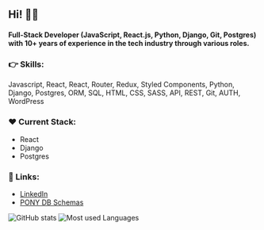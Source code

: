 ## Hi! ✌🏼
#### Full-Stack Developer (JavaScript, React.js, Python, Django, Git, Postgres) with 10+ years of experience in the tech industry through various roles.

### 👉 Skills:
Javascript, React, React, Router, Redux, Styled Components, Python, Django, Postgres, ORM, SQL, HTML, CSS, SASS, API, REST, Git, AUTH, WordPress

### ❤️ Current Stack:
- React
- Django
- Postgres

 ### 👤 Links:
- [LinkedIn](https://www.linkedin.com/in/web-fullstack/)
- [PONY DB Schemas](https://editor.ponyorm.com/user/alstorx)


![GitHub stats](https://github-readme-stats.vercel.app/api?username=alexanderstoehr&show_icons=true&line_height=27&hide_rank=true&hide_border=true&count_private=true&title_color=ffffff&custom_title=GitHub%20Stats&text_color=c9cacc&icon_color=65a4b6&bg_color=00000000)
![Most used Languages](https://github-readme-stats.vercel.app/api/top-langs/?username=alexanderstoehr&hide_border=true&hide=procfile,tex&langs_count=3&title_color=ffffff&text_color=c9cacc&icon_color=65a4b6&bg_color=00000000)

<!-- [![Alexander's Github activity graph](https://github-readme-activity-graph.vercel.app/graph?username=alexanderstoehr&theme=high-contrast&custom_title=Contributions)](https://github.com/ashutosh00710/github-readme-activity-graph)-->
<!-- [![GitHub Streak](https://github-readme-streak-stats.herokuapp.com?user=alexanderstoehr&theme=dark&hide_border=true&ring=06B6D4&fire=06B6D4&currStreakLabel=06B6D4)](https://git.io/streak-stats) -->

